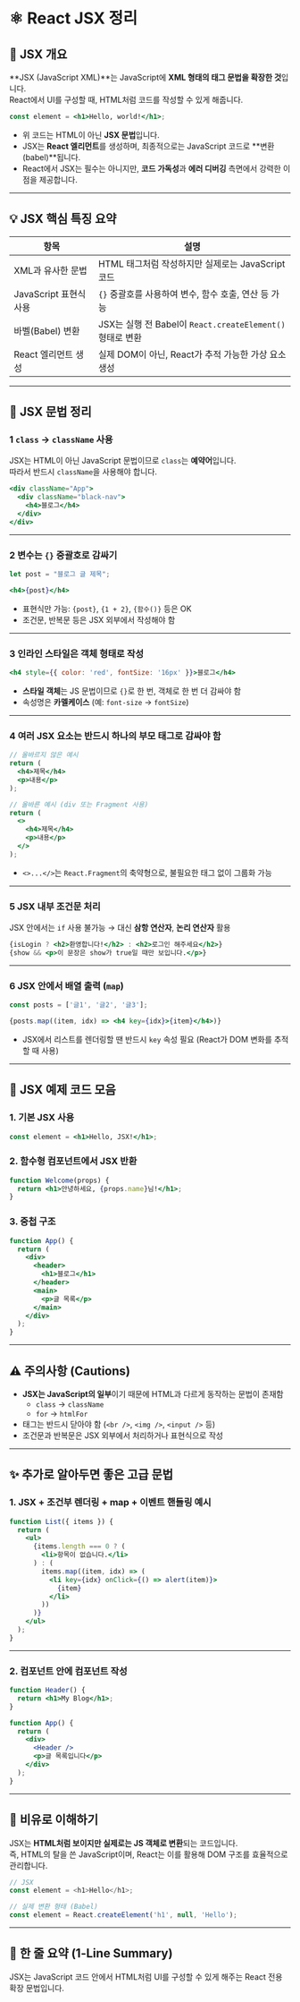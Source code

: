 # ⚛️ React JSX 정리

## 📌 JSX 개요

**JSX (JavaScript XML)**는 JavaScript에 **XML 형태의 태그 문법을 확장한 것**입니다.  
React에서 UI를 구성할 때, HTML처럼 코드를 작성할 수 있게 해줍니다.

```jsx
const element = <h1>Hello, world!</h1>;
```

- 위 코드는 HTML이 아닌 **JSX 문법**입니다.
- JSX는 **React 엘리먼트**를 생성하며, 최종적으로는 JavaScript 코드로 **변환(babel)**됩니다.
- React에서 JSX는 필수는 아니지만, **코드 가독성**과 **에러 디버깅** 측면에서 강력한 이점을 제공합니다.

---

## 💡 JSX 핵심 특징 요약

| 항목 | 설명 |
|------|------|
| XML과 유사한 문법 | HTML 태그처럼 작성하지만 실제로는 JavaScript 코드 |
| JavaScript 표현식 사용 | `{}` 중괄호를 사용하여 변수, 함수 호출, 연산 등 가능 |
| 바벨(Babel) 변환 | JSX는 실행 전 Babel이 `React.createElement()` 형태로 변환 |
| React 엘리먼트 생성 | 실제 DOM이 아닌, React가 추적 가능한 가상 요소 생성 |

---

## 🧾 JSX 문법 정리

### 1 `class` → `className` 사용

JSX는 HTML이 아닌 JavaScript 문법이므로 `class`는 **예약어**입니다.  
따라서 반드시 `className`을 사용해야 합니다.

```jsx
<div className="App">
  <div className="black-nav">
    <h4>블로그</h4>
  </div>
</div>
```

---

### 2 변수는 `{}` 중괄호로 감싸기

```jsx
let post = "블로그 글 제목";

<h4>{post}</h4>
```

- 표현식만 가능: `{post}`, `{1 + 2}`, `{함수()}` 등은 OK  
- 조건문, 반복문 등은 JSX 외부에서 작성해야 함

---

### 3 인라인 스타일은 객체 형태로 작성

```jsx
<h4 style={{ color: 'red', fontSize: '16px' }}>블로그</h4>
```

- **스타일 객체**는 JS 문법이므로 `{}`로 한 번, 객체로 한 번 더 감싸야 함  
- 속성명은 **카멜케이스** (예: `font-size` → `fontSize`)

---

### 4 여러 JSX 요소는 반드시 하나의 부모 태그로 감싸야 함

```jsx
// 올바르지 않은 예시
return (
  <h4>제목</h4>
  <p>내용</p>
);

// 올바른 예시 (div 또는 Fragment 사용)
return (
  <>
    <h4>제목</h4>
    <p>내용</p>
  </>
);
```

- `<>...</>`는 `React.Fragment`의 축약형으로, 불필요한 태그 없이 그룹화 가능

---

### 5 JSX 내부 조건문 처리

JSX 안에서는 `if` 사용 불가능 → 대신 **삼항 연산자**, **논리 연산자** 활용

```jsx
{isLogin ? <h2>환영합니다!</h2> : <h2>로그인 해주세요</h2>}
{show && <p>이 문장은 show가 true일 때만 보입니다.</p>}
```

---

### 6 JSX 안에서 배열 출력 (`map`)

```jsx
const posts = ['글1', '글2', '글3'];

{posts.map((item, idx) => <h4 key={idx}>{item}</h4>)}
```

- JSX에서 리스트를 렌더링할 땐 반드시 `key` 속성 필요 (React가 DOM 변화를 추적할 때 사용)

---

## 🧪 JSX 예제 코드 모음

###  1. 기본 JSX 사용

```jsx
const element = <h1>Hello, JSX!</h1>;
```

###  2. 함수형 컴포넌트에서 JSX 반환

```jsx
function Welcome(props) {
  return <h1>안녕하세요, {props.name}님!</h1>;
}
```

###  3. 중첩 구조

```jsx
function App() {
  return (
    <div>
      <header>
        <h1>블로그</h1>
      </header>
      <main>
        <p>글 목록</p>
      </main>
    </div>
  );
}
```

---

## ⚠ 주의사항 (Cautions)

- **JSX는 JavaScript의 일부**이기 때문에 HTML과 다르게 동작하는 문법이 존재함
  - `class` → `className`
  - `for` → `htmlFor`
- 태그는 반드시 닫아야 함 (`<br />`, `<img />`, `<input />` 등)
- 조건문과 반복문은 JSX 외부에서 처리하거나 표현식으로 작성

---

## ✨ 추가로 알아두면 좋은 고급 문법

### 1. JSX + 조건부 렌더링 + map + 이벤트 핸들링 예시

```jsx
function List({ items }) {
  return (
    <ul>
      {items.length === 0 ? (
        <li>항목이 없습니다.</li>
      ) : (
        items.map((item, idx) => (
          <li key={idx} onClick={() => alert(item)}>
            {item}
          </li>
        ))
      )}
    </ul>
  );
}
```

---

### 2. 컴포넌트 안에 컴포넌트 작성

```jsx
function Header() {
  return <h1>My Blog</h1>;
}

function App() {
  return (
    <div>
      <Header />
      <p>글 목록입니다</p>
    </div>
  );
}
```

---

## 🧠 비유로 이해하기

JSX는 **HTML처럼 보이지만 실제로는 JS 객체로 변환**되는 코드입니다.  
즉, HTML의 탈을 쓴 JavaScript이며, React는 이를 활용해 DOM 구조를 효율적으로 관리합니다.

```js
// JSX
const element = <h1>Hello</h1>;

// 실제 변환 형태 (Babel)
const element = React.createElement('h1', null, 'Hello');
```

---

## 📃 한 줄 요약 (1-Line Summary)

JSX는 JavaScript 코드 안에서 HTML처럼 UI를 구성할 수 있게 해주는 React 전용 확장 문법입니다.

